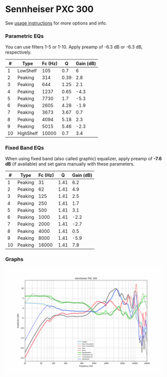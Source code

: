 # Sennheiser PXC 300
See [usage instructions](https://github.com/jaakkopasanen/AutoEq#usage) for more options and info.

### Parametric EQs
You can use filters 1-5 or 1-10. Apply preamp of -6.3 dB or -6.3 dB, respectively.

|   # | Type      |   Fc (Hz) |    Q |   Gain (dB) |
|-----|-----------|-----------|------|-------------|
|   1 | LowShelf  |       105 | 0.7  |         6   |
|   2 | Peaking   |       314 | 0.39 |         2.8 |
|   3 | Peaking   |       644 | 1.25 |         2.1 |
|   4 | Peaking   |      1237 | 0.65 |        -4.3 |
|   5 | Peaking   |      7730 | 1.7  |        -5.3 |
|   6 | Peaking   |      2605 | 4.28 |        -1.9 |
|   7 | Peaking   |      3673 | 3.67 |         0.7 |
|   8 | Peaking   |      4094 | 5.18 |         2.3 |
|   9 | Peaking   |      5015 | 5.46 |        -2.3 |
|  10 | HighShelf |     10000 | 0.7  |         3.4 |

### Fixed Band EQs
When using fixed band (also called graphic) equalizer, apply preamp of **-7.6 dB** (if available) and set gains manually with these parameters.

|   # | Type    |   Fc (Hz) |    Q |   Gain (dB) |
|-----|---------|-----------|------|-------------|
|   1 | Peaking |        31 | 1.41 |         6.2 |
|   2 | Peaking |        62 | 1.41 |         4.9 |
|   3 | Peaking |       125 | 1.41 |         2.5 |
|   4 | Peaking |       250 | 1.41 |         1.7 |
|   5 | Peaking |       500 | 1.41 |         3.1 |
|   6 | Peaking |      1000 | 1.41 |        -2.2 |
|   7 | Peaking |      2000 | 1.41 |        -2.7 |
|   8 | Peaking |      4000 | 1.41 |         0.5 |
|   9 | Peaking |      8000 | 1.41 |        -5.9 |
|  10 | Peaking |     16000 | 1.41 |         7.8 |

### Graphs
![](./Sennheiser%20PXC%20300.png)
